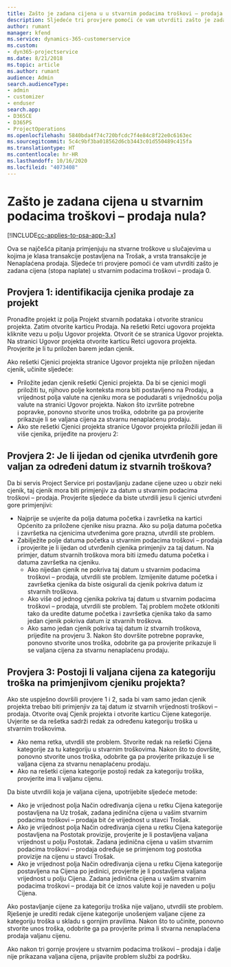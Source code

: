 ```yaml
---
title: Zašto je zadana cijena u u stvarnim podacima troškovi – prodaja nula?
description: Sljedeće tri provjere pomoći će vam utvrditi zašto je zadana cijena u stvarnim podacima troškovi – prodaja 0.
author: rumant
manager: kfend
ms.service: dynamics-365-customerservice
ms.custom:
- dyn365-projectservice
ms.date: 8/21/2018
ms.topic: article
ms.author: rumant
audience: Admin
search.audienceType:
- admin
- customizer
- enduser
search.app:
- D365CE
- D365PS
- ProjectOperations
ms.openlocfilehash: 5840bda4f74c720bfcdc7f4e84c8f22e0c6163ec
ms.sourcegitcommit: 5c4c9bf3ba018562d6cb3443c01d550489c415fa
ms.translationtype: HT
ms.contentlocale: hr-HR
ms.lasthandoff: 10/16/2020
ms.locfileid: "4073408"
---
```

# <a name="why-is-the-price-defaulting-to-zero-on-expense-sales-actuals"></a>Zašto je zadana cijena u stvarnim podacima troškovi – prodaja nula?

[!INCLUDE[cc-applies-to-psa-app-3.x](../includes/cc-applies-to-psa-app-3x.md)]

Ova se najčešća pitanja primjenjuju na stvarne troškove u slučajevima u kojima je klasa transakcije postavljena na Trošak, a vrsta transakcije je Nenaplaćena prodaja. Sljedeće tri provjere pomoći će vam utvrditi zašto je zadana cijena (stopa naplate) u stvarnim podacima troškovi – prodaja 0.

## <a name="check-1-identify-the-sales-price-list-for-project"></a>Provjera 1: identifikacija cjenika prodaje za projekt

Pronađite projekt iz polja Projekt stvarnih podataka i otvorite stranicu projekta. Zatim otvorite karticu Prodaja. Na rešetki Retci ugovora projekta kliknite vezu u polju Ugovor projekta. Otvorit će se stranica Ugovor projekta. Na stranici Ugovor projekta otvorite karticu Retci ugovora projekta. Provjerite je li tu priložen barem jedan cjenik.

Ako rešetki Cjenici projekta stranice Ugovor projekta nije priložen nijedan cjenik, učinite sljedeće:

- Priložite jedan cjenik rešetki Cjenici projekta. Da bi se cjenici mogli priložiti tu, njihovo polje konteksta mora biti postavljeno na Prodaju, a vrijednost polja valute na cjeniku mora se podudarati s vrijednošću polja valute na stranici Ugovor projekta. Nakon što izvršite potrebne popravke, ponovno stvorite unos troška, odobrite ga pa provjerite prikazuje li se valjana cijena za stvarnu nenaplaćenu prodaju.
- Ako ste rešetki Cjenici projekta stranice Ugovor projekta priložili jedan ili više cjenika, prijeđite na provjeru 2:

## <a name="check-2-are-any-of-the-price-lists-identified-above-valid-for-the-specific-date-of-the-expense-actual"></a>Provjera 2: Je li ijedan od cjenika utvrđenih gore valjan za određeni datum iz stvarnih troškova?

Da bi servis Project Service pri postavljanju zadane cijene uzeo u obzir neki cjenik, taj cjenik mora biti primjenjiv za datum u stvarnim podacima troškovi – prodaja. Provjerite sljedeće da biste utvrdili jesu li cjenici utvrđeni gore primjenjivi:

- Najprije se uvjerite da polja datuma početka i završetka na kartici Općenito za priložene cjenike nisu prazna. Ako su polja datuma početka i završetka na cjenicima utvrđenima gore prazna, utvrdili ste problem. 
- Zabilježite polje datuma početka u stvarnim podacima troškovi – prodaja i provjerite je li ijedan od utvrđenih cjenika primjenjiv za taj datum. Na primjer, datum stvarnih troškova mora biti između datuma početka i datuma završetka na cjeniku. 
    - Ako nijedan cjenik ne pokriva taj datum u stvarnim podacima troškovi – prodaja, utvrdili ste problem. Izmijenite datume početka i završetka cjenika da biste osigurali da cjenik pokriva datum iz stvarnih troškova. 
    - Ako više od jednog cjenika pokriva taj datum u stvarnim podacima troškovi – prodaja, utvrdili ste problem. Taj problem možete otkloniti tako da uredite datume početka i završetka cjenika tako da samo jedan cjenik pokriva datum iz stvarnih troškova. 
    - Ako samo jedan cjenik pokriva taj datum iz stvarnih troškova, prijeđite na provjeru 3.
Nakon što dovršite potrebne popravke, ponovno stvorite unos troška, odobrite ga pa provjerite prikazuje li se valjana cijena za stvarnu nenaplaćenu prodaju.

## <a name="check-3-is-there-a-valid-price-for-the-expense-category-in-the-applicable-project-price-list"></a>Provjera 3: Postoji li valjana cijena za kategoriju troška na primjenjivom cjeniku projekta? 

Ako ste uspješno dovršili provjere 1 i 2, sada bi vam samo jedan cjenik projekta trebao biti primjenjiv za taj datum iz stvarnih vrijednosti troškovi – prodaja. Otvorite ovaj Cjenik projekta i otvorite karticu Cijene kategorije. Uvjerite se da rešetka sadrži redak za određenu kategoriju troška u stvarnim troškovima.
 
- Ako nema retka, utvrdili ste problem. Stvorite redak na rešetki Cijena kategorije za tu kategoriju u stvarnim troškovima. Nakon što to dovršite, ponovno stvorite unos troška, odobrite ga pa provjerite prikazuje li se valjana cijena za stvarnu nenaplaćenu prodaju. 
- Ako na rešetki cijena kategorije postoji redak za kategoriju troška, provjerite ima li valjanu cijenu.

Da biste utvrdili koja je valjana cijena, upotrijebite sljedeće metode:

- Ako je vrijednost polja Način određivanja cijena u retku Cijena kategorije postavljena na Uz trošak, zadana jedinična cijena u vašim stvarnim podacima troškovi – prodaja bit će vrijednost u stavci Trošak.
- Ako je vrijednost polja Način određivanja cijena u retku Cijena kategorije postavljena na Postotak provizije, provjerite je li postavljena valjana vrijednost u polju Postotak. Zadana jedinična cijena u vašim stvarnim podacima troškovi – prodaja određuje se primjenom tog postotka provizije na cijenu u stavci Trošak.
- Ako je vrijednost polja Način određivanja cijena u retku Cijena kategorije postavljena na Cijena po jedinici, provjerite je li postavljena valjana vrijednost u polju Cijena. Zadana jedinična cijena u vašim stvarnim podacima troškovi – prodaja bit će iznos valute koji je naveden u polju Cijena.

Ako postavljanje cijene za kategoriju troška nije valjano, utvrdili ste problem. Rješenje je urediti redak cijene kategorije unošenjem valjane cijene za kategoriju troška u skladu s gornjim pravilima. Nakon što to učinite, ponovno stvorite unos troška, odobrite ga pa provjerite prima li stvarna nenaplaćena prodaja valjanu cijenu.

Ako nakon tri gornje provjere u stvarnim podacima troškovi – prodaja i dalje nije prikazana valjana cijena, prijavite problem službi za podršku.


